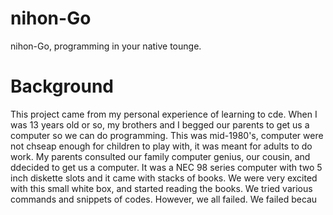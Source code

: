 nihon-Go
========

nihon-Go, programming in your native tounge.

Background
==========
This project came from my personal experience of learning to cde.  When I was 13 years old or so, my brothers and I begged our parents to get us a computer so we can do programming. This was mid-1980's, computer were not chseap enough for children to play with, it was meant for adults to do work. My parents consulted our family computer genius, our cousin, and ddecided to get us a computer. It was a NEC 98 series computer with two 5 inch diskette slots and it came with stacks of books. We were very excited with this small white box, and started reading the books. We tried various commands and snippets of codes. However, we all failed. We failed becau
